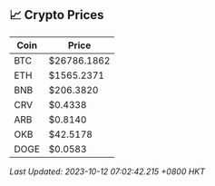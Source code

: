 ## 📈 Crypto Prices

| Coin | Price |
| ---- | ----- |
| BTC | $26786.1862 |
| ETH | $1565.2371 |
| BNB | $206.3820 |
| CRV | $0.4338 |
| ARB | $0.8140 |
| OKB | $42.5178 |
| DOGE | $0.0583 |

_Last Updated: 2023-10-12 07:02:42.215 +0800 HKT_